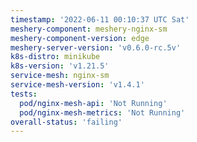 ```yaml
---
timestamp: '2022-06-11 00:10:37 UTC Sat'
meshery-component: meshery-nginx-sm
meshery-component-version: edge
meshery-server-version: 'v0.6.0-rc.5v'
k8s-distro: minikube
k8s-version: 'v1.21.5'
service-mesh: nginx-sm
service-mesh-version: 'v1.4.1'
tests:
  pod/nginx-mesh-api: 'Not Running'
  pod/nginx-mesh-metrics: 'Not Running'
overall-status: 'failing'
---
```

